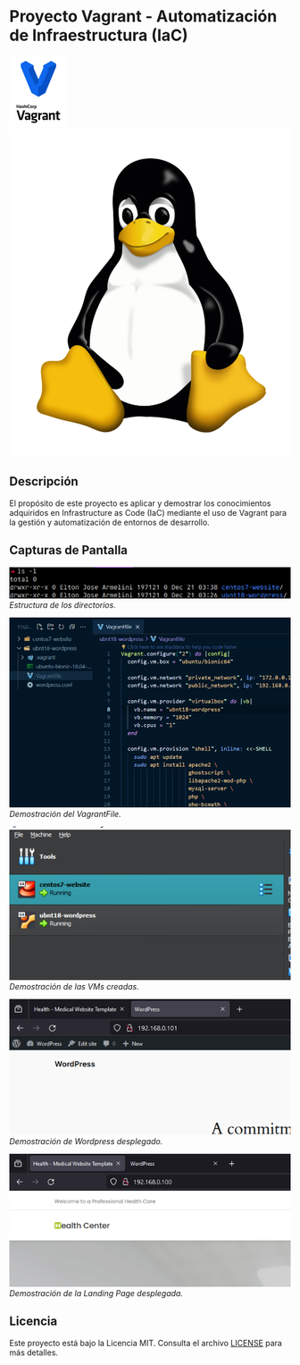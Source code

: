 # Proyecto Vagrant - Automatización de Infraestructura (IaC)

![Vagrant Logo](./forReadme/vagrant-logo.svg)
![Linux Logo](./forReadme/linux-logo.png)

## Descripción

El propósito de este proyecto es aplicar y demostrar los conocimientos adquiridos en Infrastructure as Code (IaC) mediante el uso de Vagrant para la gestión y automatización de entornos de desarrollo.

## Capturas de Pantalla

![Estructura de Directorios](./forReadme/directories.png)
_Estructura de los directorios._

![VagrantFile](./forReadme/code-vagrantfile.png)
_Demostración del VagrantFile._

![Máquinas Virtuales](./forReadme/vbox-machines.png)
_Demostración de las VMs creadas._

![Wordpress Deployado](./forReadme/wordpress.png)
_Demostración de Wordpress desplegado._

![Landing Page Deployada](./forReadme/web-site.png)
_Demostración de la Landing Page desplegada._

## Licencia

Este proyecto está bajo la Licencia MIT. Consulta el archivo [LICENSE](./LICENSE) para más detalles.
